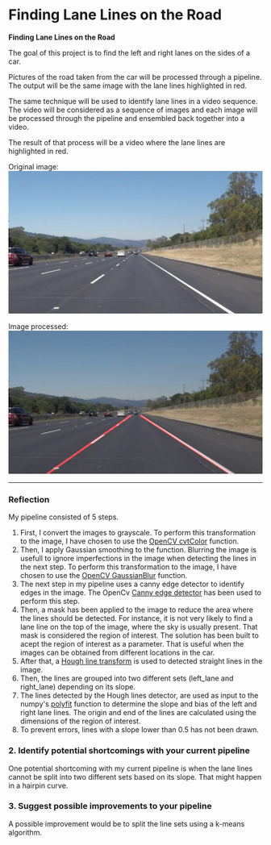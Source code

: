 # **Finding Lane Lines on the Road** 

**Finding Lane Lines on the Road**

The goal of this project is to find the left and right lanes on the sides of a car.

Pictures of the road taken from the car will be processed through a pipeline. The output will be the same image with the lane lines highlighted in red.

The same technique will be used to identify lane lines in a video sequence. The video will be considered as a sequence of images and each image will be processed through the pipeline and ensembled back together into a video.

The result of that process will be a video where the lane lines are highlighted in red.


[//]: # (Image References)


[originalImage]: ./test_images/solidWhiteRight.jpg "solidWhiteRight"

[imageProcessed]: ./test_images_output/solidWhiteRight.jpg "solidWhiteRight" 

Original image:
![Original image][originalImage]

Image processed:
![Image processed][imageProcessed]


---

### Reflection

My pipeline consisted of 5 steps.

1. First, I convert the images to grayscale. To perform this transformation to the image, I have chosen to use the [OpenCV cvtColor](https://docs.opencv.org/2.4/modules/imgproc/doc/miscellaneous_transformations.html#cvtcolor) function.
2. Then, I apply Gaussian smoothing to the function. Blurring the image is usefull to ignore imperfections in the image when detecting the lines in the next step. To perform this transformation to the image, I have chosen to use the [OpenCV GaussianBlur](https://docs.opencv.org/2.4/modules/imgproc/doc/filtering.html?highlight=gaussianblur#gaussianblur) function.
3. The next step in my pipeline uses a canny edge detector to identify edges in the image. The OpenCv [Canny edge detector](https://docs.opencv.org/2.4/doc/tutorials/imgproc/imgtrans/canny_detector/canny_detector.html) has been used to perform this step.
4. Then, a mask has been applied to the image to reduce the area where the lines should be detected. For instance, it is not very likely to find a lane line on the top of the image, where the sky is usually present. That mask is considered the region of interest. The solution has been built to acept the region of interest as a parameter. That is useful when the images can be obtained from different locations in the car. 
5. After that, a [Hough line transform](https://docs.opencv.org/2.4/doc/tutorials/imgproc/imgtrans/hough_lines/hough_lines.html) is used to detected straight lines in the image.
6. Then, the lines are grouped into two different sets (left_lane and right_lane) depending on its slope. 
7. The lines detected by the Hough lines detector, are used as input to the numpy's [polyfit](https://docs.scipy.org/doc/numpy/reference/generated/numpy.polyfit.html) function to determine the slope and bias of the left and right lane lines. The origin and end of the lines are calculated using the dimensions of the region of interest.
9. To prevent errors, lines with a slope lower than 0.5 has not been drawn.

### 2. Identify potential shortcomings with your current pipeline

One potential shortcoming with my current pipeline is  when the lane lines cannot be split into two different sets based on its slope. That might happen in a hairpin curve.   


### 3. Suggest possible improvements to your pipeline

A possible improvement would be to split the line sets using a k-means algorithm.
